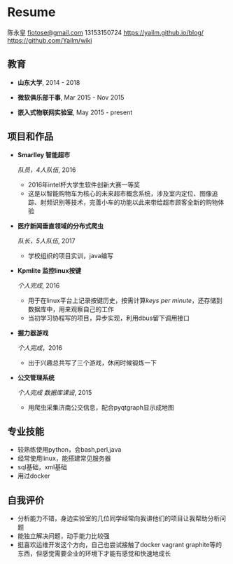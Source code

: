 Resume
======

陈永皇
fiotose@gmail.com
13153150724
<https://yailm.github.io/blog/>
<https://github.com/Yailm/wiki>

教育
----

*   **山东大学**, 2014 - 2018

*   **微软俱乐部干事**, Mar 2015 - Nov 2015

*   **嵌入式物联网实验室**, May 2015 - present

项目和作品
----------

*   **Smarlley 智能超市**

    *队员，4人队伍*, 2016
    -   2016年intel杯大学生软件创新大赛一等奖
    -   这是以智能购物车为核心的未来超市概念系统，涉及室内定位、图像追踪、射频识别等技术，完善小车的功能以此来带给超市顾客全新的购物体验

*   **医疗新闻垂直领域的分布式爬虫**

    *队长，5人队伍*, 2017
    - 学校组织的项目实训，java编写

*   **Kpmlite 监控linux按键**

    *个人完成*, 2016
    -   用于在linux平台上记录按键历史，按需计算*keys per minute*，还存储到数据库中，用来观察自己的工作
    -   当初学习协程写的项目，异步实现，利用dbus留下调用接口

*   **握力器游戏**

    *个人完成*，2016
    -   出于兴趣总共写了三个游戏，休闲时候锻炼一下

*   **公交管理系统**

    *个人完成 数据库课设*, 2015

    -   用爬虫采集济南公交信息，配合pyqtgraph显示成地图

专业技能
--------

*   较熟练使用python，会bash,perl,java
*   经常使用linux，能搭建常见服务器
*   sql基础，xml基础
*   用过docker

自我评价
--------

*   分析能力不错，身边实验室的几位同学经常向我讲他们的项目让我帮助分析问题
*   能独立解决问题，动手能力比较强
*   挺喜欢运维开发这个方向，自己也尝试接触了docker vagrant graphite等的东西，但感觉需要企业的环境下才能有感觉和快速地成长

